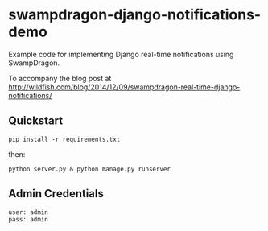 swampdragon-django-notifications-demo
=====================================

Example code for implementing Django real-time notifications using SwampDragon.

To accompany the blog post at http://wildfish.com/blog/2014/12/09/swampdragon-real-time-django-notifications/


Quickstart
----------

    pip install -r requirements.txt
   
then:

    python server.py & python manage.py runserver


Admin Credentials
-----------------

    user: admin
    pass: admin
